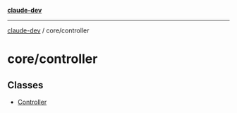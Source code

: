 [**claude-dev**](../../README.md)

***

[claude-dev](../../README.md) / core/controller

# core/controller

## Classes

- [Controller](classes/Controller.md)
